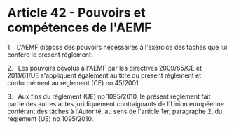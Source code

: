 # Article 42 - Pouvoirs et compétences de l'AEMF


1.   L'AEMF dispose des pouvoirs nécessaires à l'exercice des tâches que lui confère le présent règlement.

2.   Les pouvoirs dévolus à l'AEMF par les directives 2009/65/CE et 2011/61/UE s'appliquent également au titre du présent règlement et conformément au règlement (CE) no 45/2001.

3.   Aux fins du règlement (UE) no 1095/2010, le présent règlement fait partie des autres actes juridiquement contraignants de l'Union européenne conférant des tâches à l'Autorité, au sens de l'article 1er, paragraphe 2, du règlement (UE) no 1095/2010.
